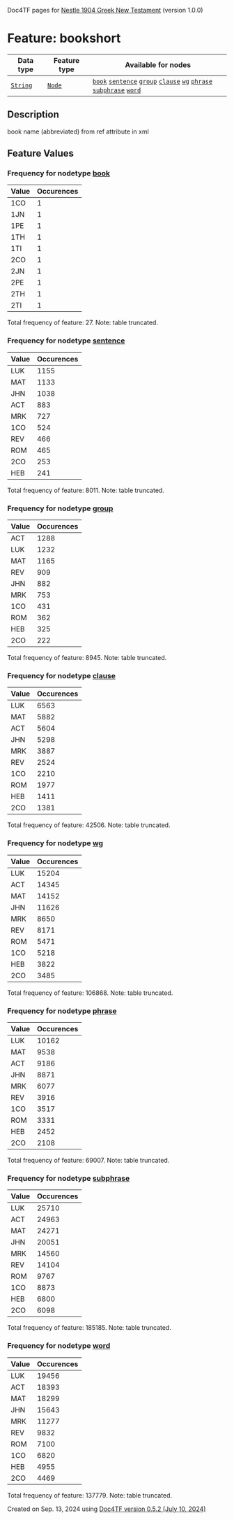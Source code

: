 Doc4TF pages for [Nestle 1904 Greek New Testament](https://github.com/saulocantanhede/tfgreek2/releases/download/1.0.0/tf-1.0.0.zip) (version 1.0.0)
# Feature: bookshort
Data type|Feature type|Available for nodes
---|---|---
[`String`](featuresbydatatype.md#string)|[`Node`](featuresbytype.md#node)| [`book`](featuresbynodetype.md#book)  [`sentence`](featuresbynodetype.md#sentence)  [`group`](featuresbynodetype.md#group)  [`clause`](featuresbynodetype.md#clause)  [`wg`](featuresbynodetype.md#wg)  [`phrase`](featuresbynodetype.md#phrase)  [`subphrase`](featuresbynodetype.md#subphrase)  [`word`](featuresbynodetype.md#word) 
## Description
book name (abbreviated) from ref attribute in xml
## Feature Values
### Frequency for nodetype [book](featuresbynodetype.md#book)
Value|Occurences
---|---
1CO|1
1JN|1
1PE|1
1TH|1
1TI|1
2CO|1
2JN|1
2PE|1
2TH|1
2TI|1

Total frequency of feature: 27. Note: table truncated.
 ### Frequency for nodetype [sentence](featuresbynodetype.md#sentence)
Value|Occurences
---|---
LUK|1155
MAT|1133
JHN|1038
ACT|883
MRK|727
1CO|524
REV|466
ROM|465
2CO|253
HEB|241

Total frequency of feature: 8011. Note: table truncated.
 ### Frequency for nodetype [group](featuresbynodetype.md#group)
Value|Occurences
---|---
ACT|1288
LUK|1232
MAT|1165
REV|909
JHN|882
MRK|753
1CO|431
ROM|362
HEB|325
2CO|222

Total frequency of feature: 8945. Note: table truncated.
 ### Frequency for nodetype [clause](featuresbynodetype.md#clause)
Value|Occurences
---|---
LUK|6563
MAT|5882
ACT|5604
JHN|5298
MRK|3887
REV|2524
1CO|2210
ROM|1977
HEB|1411
2CO|1381

Total frequency of feature: 42506. Note: table truncated.
 ### Frequency for nodetype [wg](featuresbynodetype.md#wg)
Value|Occurences
---|---
LUK|15204
ACT|14345
MAT|14152
JHN|11626
MRK|8650
REV|8171
ROM|5471
1CO|5218
HEB|3822
2CO|3485

Total frequency of feature: 106868. Note: table truncated.
 ### Frequency for nodetype [phrase](featuresbynodetype.md#phrase)
Value|Occurences
---|---
LUK|10162
MAT|9538
ACT|9186
JHN|8871
MRK|6077
REV|3916
1CO|3517
ROM|3331
HEB|2452
2CO|2108

Total frequency of feature: 69007. Note: table truncated.
 ### Frequency for nodetype [subphrase](featuresbynodetype.md#subphrase)
Value|Occurences
---|---
LUK|25710
ACT|24963
MAT|24271
JHN|20051
MRK|14560
REV|14104
ROM|9767
1CO|8873
HEB|6800
2CO|6098

Total frequency of feature: 185185. Note: table truncated.
 ### Frequency for nodetype [word](featuresbynodetype.md#word)
Value|Occurences
---|---
LUK|19456
ACT|18393
MAT|18299
JHN|15643
MRK|11277
REV|9832
ROM|7100
1CO|6820
HEB|4955
2CO|4469

Total frequency of feature: 137779. Note: table truncated.
  

Created on Sep. 13, 2024 using [Doc4TF version 0.5.2 (July 10, 2024)](https://github.com/tonyjurg/Doc4TF/blob/main/CreateFeatureDoc.ipynb) 